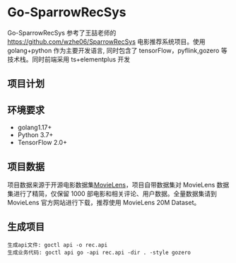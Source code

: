 # Go-SparrowRecSys

Go-SparrowRecSys 参考了王喆老师的 https://github.com/wzhe06/SparrowRecSys 电影推荐系统项目。使用 golang+python 作为主要开发语言, 同时包含了 tensorFlow，pyflink,gozero 等技术栈。同时前端采用 ts+elementplus 开发

## 项目计划

## 环境要求

- golang1.17+
- Python 3.7+
- TensorFlow 2.0+

## 项目数据

项目数据来源于开源电影数据集[MovieLens](https://grouplens.org/datasets/movielens/)，项目自带数据集对 MovieLens 数据集进行了精简，仅保留 1000 部电影和相关评论、用户数据。全量数据集请到 MovieLens 官方网站进行下载，推荐使用 MovieLens 20M Dataset。


## 生成项目

    生成api文件: goctl api -o rec.api
    生成业务代码: goctl api go -api rec.api -dir . -style gozero